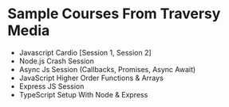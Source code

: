 # Sample Courses From Traversy Media

- Javascript Cardio [Session 1, Session 2]
- Node.js Crash Session
- Async Js Session (Callbacks, Promises, Async Await)
- JavaScript Higher Order Functions & Arrays
- Express JS Session
- TypeScript Setup With Node & Express
